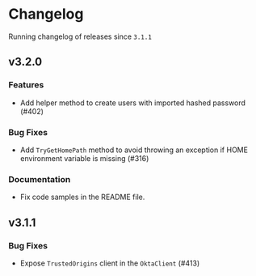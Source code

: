 # Changelog
Running changelog of releases since `3.1.1`

## v3.2.0

### Features

- Add helper method to create users with imported hashed password (#402)

### Bug Fixes

- Add `TryGetHomePath` method to avoid throwing an exception if HOME environment variable is missing (#316)

### Documentation

- Fix code samples in the README file.

## v3.1.1

### Bug Fixes

- Expose `TrustedOrigins` client in the `OktaClient` (#413)
